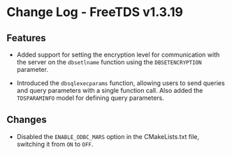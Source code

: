 # Change Log - FreeTDS v1.3.19

## Features

- Added support for setting the encryption level for communication with the server on the `dbsetlname` function using the `DBSETENCRYPTION` parameter.

- Introduced the `dbsqlexecparams` function, allowing users to send queries and query parameters with a single function call. Also added the `TDSPARAMINFO` model for defining query parameters.

## Changes

- Disabled the `ENABLE_ODBC_MARS` option in the CMakeLists.txt file, switching it from `ON` to `OFF`.
